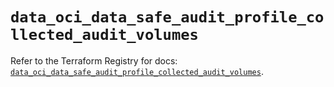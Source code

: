 # `data_oci_data_safe_audit_profile_collected_audit_volumes`

Refer to the Terraform Registry for docs: [`data_oci_data_safe_audit_profile_collected_audit_volumes`](https://registry.terraform.io/providers/oracle/oci/6.18.0/docs/data-sources/data_safe_audit_profile_collected_audit_volumes).
